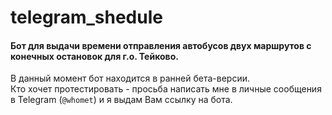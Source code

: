 # telegram_shedule
#### Бот для выдачи времени отправления автобусов двух маршрутов с конечных остановок для г.о. Тейково.
В данный момент бот находится в ранней бета-версии.  
Кто хочет протестировать - просьба написать мне в личные сообщения в Telegram (`@whomet`) и я выдам Вам ссылку на бота.
